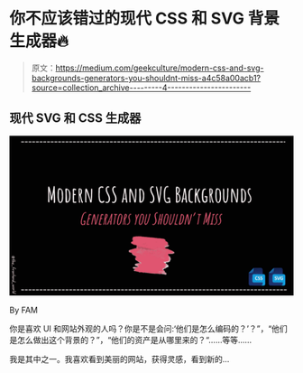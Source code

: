 # 你不应该错过的现代 CSS 和 SVG 背景生成器🔥

> 原文：<https://medium.com/geekculture/modern-css-and-svg-backgrounds-generators-you-shouldnt-miss-a4c58a00acb1?source=collection_archive---------4----------------------->

## 现代 SVG 和 CSS 生成器

![](img/1e6d86b8b713746e3bfbaa8ec5bedefb.png)

By FAM

你是喜欢 UI 和网站外观的人吗？你是不是会问:‘他们是怎么编码的？’？”，“他们是怎么做出这个背景的？”，“他们的资产是从哪里来的？“……等等……

我是其中之一。我喜欢看到美丽的网站，获得灵感，看到新的…